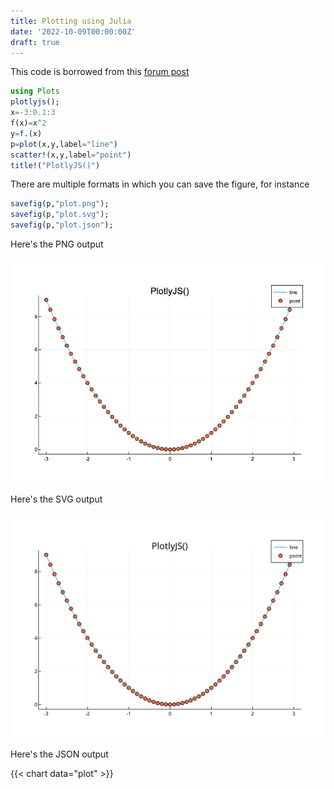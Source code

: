 ```yaml
---
title: Plotting using Julia
date: '2022-10-09T00:00:00Z'
draft: true
---
```


This code is borrowed from this [forum post](https://discourse.julialang.org/t/plots-plotlyjsbackend-is-displayed-as-gr/46902/2)

```Julia
using Plots
plotlyjs();
x=-3:0.1:3
f(x)=x^2
y=f.(x)
p=plot(x,y,label="line")
scatter!(x,y,label="point")
title!("PlotlyJS()")
```

There are multiple formats in which you can save the figure, for instance

```Julia
savefig(p,"plot.png");
savefig(p,"plot.svg");
savefig(p,"plot.json");
```

Here's the PNG output 

![](plot.png)

Here's the SVG output 

![](plot.svg)

Here's the JSON output

{{< chart data="plot" >}}
